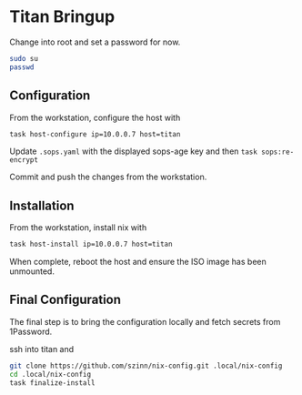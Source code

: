 # Titan Bringup

Change into root and set a password for now.

```sh
sudo su
passwd
```

## Configuration

From the workstation, configure the host with

```sh
task host-configure ip=10.0.0.7 host=titan
```

Update `.sops.yaml` with the displayed sops-age key and then `task sops:re-encrypt`

Commit and push the changes from the workstation.

## Installation

From the workstation, install nix with

```sh
task host-install ip=10.0.0.7 host=titan
```

When complete, reboot the host and ensure the ISO image has been unmounted.

## Final Configuration

The final step is to bring the configuration locally and fetch secrets from 1Password.

ssh into titan and

```sh
git clone https://github.com/szinn/nix-config.git .local/nix-config
cd .local/nix-config
task finalize-install
```
